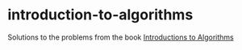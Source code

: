 # introduction-to-algorithms
Solutions to the problems from the book [Introductions to Algorithms](https://www.amazon.com/Introduction-Algorithms-3rd-MIT-Press/dp/0262033844)

